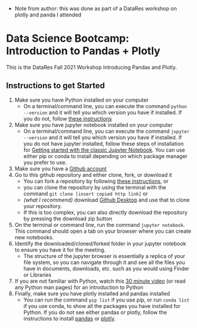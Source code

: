 - Note from author: this was done as part of a DataRes workshop on plotly and panda I attended

# Data Science Bootcamp: Introduction to Pandas + Plotly
This is the DataRes Fall 2021 Workshop Introducing Pandas and Plotly.

## Instructions to get Started
1. Make sure you have Python installed on your computer
   - On a terminal/command line, you can execute the command `python --version` and it will tell you which version you have if installed. If you do not, follow [these instructions](https://www.python.org/downloads/)
2. Make sure you have jupyter notebook installed on your computer
   - On a terminal/command line, you can execute the command `jupyter --version` and it will tell you which version you have if installed. If you do not have jupyter installed, follow these steps of installation for [Getting started with the classic Jupyter Notebook](https://jupyter.org/install). You can use either pip or conda to install depending on which package manager you prefer to use.
3. Make sure you have a [Github account](https://github.com/)
4. Go to this github repository and either clone, fork, or download it
   - You can fork a repository by following [these instructions](https://docs.github.com/en/github/getting-started-with-github/fork-a-repo), or 
   - you can clone the repository by using the terminal with the command `git clone [insert copied http link]` or 
   - *(what I recommend)* download [Github Desktop](https://desktop.github.com/) and use that to clone your repository.
   - If this is too complex, you can also directly download the repository by pressing the download zip button
5. On the terminal or command line, run the command `jupyter notebook`. This command should open a tab on your browser where you can create new notebooks.
6. Identify the downloaded/cloned/forked folder in your jupyter notebook to ensure you have it for the meeting.
   - The structure of the jupyter browser is essentially a replica of your file system, so you can navigate through it and see all the files you have in documents, downloads, etc. such as you would using Finder or Libraries
7. If you are not familiar with Python, watch this [30 minute video](https://www.youtube.com/watch?v=1QDvkkdyGw0) (or read any Python man pages) for an introduction to Python
8. Finally, make sure you have plotly installed and pandas installed
   - You can run the command `pip list` if you use pip, or run `conda list` if you use conda, to show all the packages you have installed for Python. If you do not see either pandas or plotly, follow the instructions to install [pandas](https://pandas.pydata.org/docs/getting_started/install.html) or [plotly](https://plotly.com/python/getting-started/).

